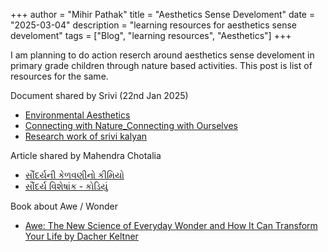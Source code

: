 +++
author = "Mihir Pathak"
title = "Aesthetics Sense Develoment"
date = "2025-03-04"
description = "learning resources for aesthetics sense develoment"
tags = ["Blog", "learning resources", "Aesthetics"]
+++

I am planning to do action reserch around aesthetics sense develoment in primary grade children through nature based activities. This post is list of resources for the same. 

Document shared by Srivi (22nd Jan 2025)

- [Environmental Aesthetics](https://plato.stanford.edu/entries/environmental-aesthetics/)
- [Connecting with Nature_Connecting with Ourselves
](https://www.youtube.com/watch?v=gk9XlbKBeac)
- [Research work of srivi kalyan](https://www.sriviliveshere.com/publications.html)

Article shared by Mahendra Chotalia

- [સૌંદર્યની કેળવણીનો કીમિયો](https://drive.google.com/file/d/1biH5YOCG1NRPSQmEC1dHyPFjWedktfTt/view?usp=sharing)
- [સૌંદર્ય વિશેષાંક - કોડિયું ](https://drive.google.com/file/d/1lV-npncLs-psLMCGzKs1e3eUPxhXI_Dj/view?usp=sharing)

Book about Awe / Wonder 

- [Awe: The New Science of Everyday Wonder and How It Can Transform Your Life by Dacher Keltner](https://www.theguardian.com/books/2023/jan/05/awe-by-dacher-keltner-review-the-transformative-power-of-wonder)